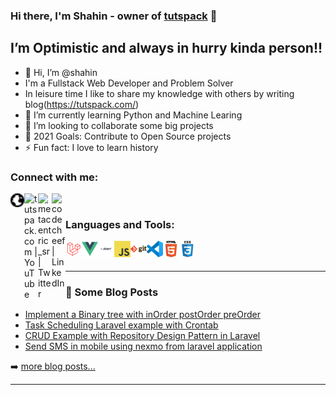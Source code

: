 ### Hi there, I'm Shahin - owner of [tutspack](https://tutspack.com/) 👋

## I’m Optimistic and always in hurry kinda person!!

- 🔭 Hi, I’m @shahin
- I'm a Fullstack Web Developer and Problem Solver
- In leisure time I like to share my knowledge with others by writing blog(https://tutspack.com/)
- 🌱 I’m currently learning Python and Machine Learing
- 👯 I’m looking to collaborate some big projects
- 🥅 2021 Goals: Contribute to Open Source projects
- ⚡ Fun fact: I love to learn history

### Connect with me:

[<img align="left" alt="tutspack.com" width="22px" src="https://raw.githubusercontent.com/iconic/open-iconic/master/svg/globe.svg" />][website]
[<img align="left" alt="tutspack.com | YouTube" width="22px" src="https://cdn.jsdelivr.net/npm/simple-icons@v3/icons/youtube.svg" />][youtube]
[<img align="left" alt="metacentric_sr | Twitter" width="22px" src="https://cdn.jsdelivr.net/npm/simple-icons@v3/icons/twitter.svg" />][twitter]
[<img align="left" alt="codecheef | LinkedIn" width="22px" src="https://cdn.jsdelivr.net/npm/simple-icons@v3/icons/linkedin.svg" />][linkedin]

<br />

### Languages and Tools:

[<img align="left" alt="laravel" width="26px" src="https://raw.githubusercontent.com/github/explore/80688e429a7d4ef2fca1e82350fe8e3517d3494d/topics/laravel/laravel.png" />][laravel]
[<img align="left" alt="vue" width="26px" src="https://raw.githubusercontent.com/github/explore/80688e429a7d4ef2fca1e82350fe8e3517d3494d/topics/vue/vue.png" />][vue]

[<img align="left" alt="react" width="26px" src="https://raw.githubusercontent.com/github/explore/80688e429a7d4ef2fca1e82350fe8e3517d3494d/topics/jquery/jquery.png" />][jquery]
[<img align="left" alt="javascript" width="26px" src="https://raw.githubusercontent.com/github/explore/80688e429a7d4ef2fca1e82350fe8e3517d3494d/topics/javascript/javascript.png" />][javascript]

[<img align="left" alt="git" width="26px" src="https://raw.githubusercontent.com/github/explore/80688e429a7d4ef2fca1e82350fe8e3517d3494d/topics/git/git.png" />][git]
[<img align="left" alt="Visual Studio Code" width="26px" src="https://raw.githubusercontent.com/github/explore/80688e429a7d4ef2fca1e82350fe8e3517d3494d/topics/visual-studio-code/visual-studio-code.png" />][javascript]
[<img align="left" alt="HTML5" width="26px" src="https://raw.githubusercontent.com/github/explore/80688e429a7d4ef2fca1e82350fe8e3517d3494d/topics/html/html.png" />][javascript]
[<img align="left" alt="CSS3" width="26px" src="https://raw.githubusercontent.com/github/explore/80688e429a7d4ef2fca1e82350fe8e3517d3494d/topics/css/css.png" />][javascript]

<br />
<br />

---

### 📕 Some Blog Posts

<!-- BLOG-POST-LIST:START -->

- [Implement a Binary tree with inOrder postOrder preOrder](https://tutspack.com/implement-a-binary-tree-with-inorder-postorder-preorder/)
- [Task Scheduling Laravel example with Crontab](https://tutspack.com/task-scheduling-laravel-example-with-crontab/)
- [CRUD Example with Repository Design Pattern in Laravel](https://tutspack.com/crud-example-with-repository-design-pattern-in-laravel/)
- [Send SMS in mobile using nexmo from laravel application](https://tutspack.com/send-sms-in-mobile-using-nexmo-from-laravel-application/)
<!-- BLOG-POST-LIST:END -->

➡️ [more blog posts...](https://www.tutspack.com)

---

<!-- <details>
  <summary>:zap: GitHub Stats</summary>

  <img align="left" alt="techmahedy's GitHub Stats" src="https://github-readme-stats-codestackr.vercel.app/api?username=techmahedy&show_icons=true&hide_border=true" />

</details> -->

[website]: https://www.tutspack.com
[youtube]: https://www.youtube.com/channel/UCYxtDC_GVan9l1NFNthS3aQ
[twitter]: https://twitter.com/Shahin85080084
[linkedin]: https://www.linkedin.com/in/anisur-rahman-shahin-31295b186/
[laravel]: https://tutspack.com/category/laravel/
[vue]: https://tutspack.com/category/javascript/
[react]: https://tutspack.com/category/javascript/
[jquery]: https://tutspack.com/category/javascript/
[javascript]: https://tutspack.com/category/javascript/
[git]: https://www.tutspack.com/article/tag/git
[linux]: https://www.tutspack.com/article/tag/linux
